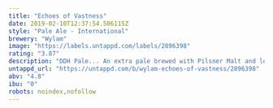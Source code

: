 ```yaml
---
title: "Echoes of Vastness"
date: 2019-02-10T12:37:54.506115Z
style: "Pale Ale - International"
brewery: "Wylam"
image: "https://labels.untappd.com/labels/2896398"
rating: "3.87"
description: "DDH Pale... An extra pale brewed with Pilsner Malt and low colour Maris Otter. Centennial and Chinook ricochet through the chasms of infinity backed up with the sweet darkness of Idaho 7."
untappd_url: "https://untappd.com/b/wylam-echoes-of-vastness/2896398"
abv: "4.8"
ibu: "0"
robots: noindex,nofollow
---
```

